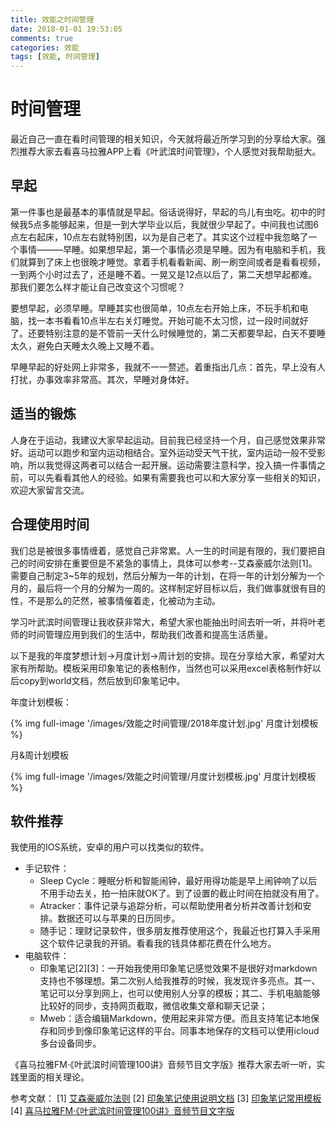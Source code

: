 ```yaml
---
title: 效能之时间管理
date: 2018-01-01 19:53:05
comments: true
categories: 效能
tags: [效能, 时间管理]
---
```



# 时间管理
最近自己一直在看时间管理的相关知识，今天就将最近所学习到的分享给大家。强烈推荐大家去看喜马拉雅APP上看《叶武滨时间管理》，个人感觉对我帮助挺大。

## 早起
第一件事也是最基本的事情就是早起。俗话说得好，早起的鸟儿有虫吃。初中的时候我5点多能够起来，但是一到大学毕业以后，我就很少早起了。中间我也试图6点左右起床，10点左右就特别困，以为是自己老了。其实这个过程中我忽略了一个事情———早睡。如果想早起，第一个事情必须是早睡。因为有电脑和手机，我们就算到了床上也很晚才睡觉。拿着手机看看新闻、刷一刷空间或者是看看视频，一到两个小时过去了，还是睡不着。一晃又是12点以后了，第二天想早起都难。那我们要怎么样才能让自己改变这个习惯呢？

要想早起，必须早睡。早睡其实也很简单，10点左右开始上床，不玩手机和电脑，找一本书看看10点半左右关灯睡觉。开始可能不太习惯，过一段时间就好了。还要特别注意的是不管前一天什么时候睡觉的，第二天都要早起，白天不要睡太久，避免白天睡太久晚上又睡不着。

早睡早起的好处网上非常多，我就不一一赘述。着重指出几点：首先，早上没有人打扰，办事效率非常高。其次，早睡对身体好。

## 适当的锻炼
人身在于运动，我建议大家早起运动。目前我已经坚持一个月，自己感觉效果非常好。运动可以跑步和室内运动相结合。室外运动受天气干扰，室内运动一般不受影响，所以我觉得这两者可以结合一起开展。运动需要注意科学，投入搞一件事情之前，可以先看看其他人的经验。如果有需要我也可以和大家分享一些相关的知识，欢迎大家留言交流。

## 合理使用时间
我们总是被很多事情缠着，感觉自己非常累。人一生的时间是有限的，我们要把自己的时间安排在重要但是不紧急的事情上，具体可以参考--艾森豪威尔法则[1]。需要自己制定3~5年的规划，然后分解为一年的计划，在将一年的计划分解为一个月的，最后将一个月的分解为一周的。这样制定好目标以后，我们做事就很有目的性，不是那么的茫然，被事情催着走，化被动为主动。

学习叶武滨时间管理让我收获非常大，希望大家也能抽出时间去听一听，并将叶老师的时间管理应用到我们的生活中，帮助我们改善和提高生活质量。

以下是我的年度梦想计划->月度计划->周计划的安排。现在分享给大家，希望对大家有所帮助。模板采用印象笔记的表格制作，当然也可以采用excel表格制作好以后copy到world文档，然后放到印象笔记中。

年度计划模板： 
 
{% img full-image '/images/效能之时间管理/2018年度计划.jpg' 月度计划模板 %}

月&周计划模板  

{% img full-image '/images/效能之时间管理/月度计划模板.jpg' 月度计划模板 %}


## 软件推荐
我使用的IOS系统，安卓的用户可以找类似的软件。
- 手记软件：
    - Sleep Cycle：睡眠分析和智能闹钟，最好用得功能是早上闹钟响了以后不用手动去关，拍一拍床就OK了。到了设置的截止时间在拍就没有用了。
    - Atracker：事件记录与追踪分析，可以帮助使用者分析并改善计划和安排。数据还可以与苹果的日历同步。
    - 随手记：理财记录软件，很多朋友推荐使用这个，我最近也打算入手采用这个软件记录我的开销。看看我的钱具体都花费在什么地方。
- 电脑软件：
    - 印象笔记[2][3]：一开始我使用印象笔记感觉效果不是很好对markdown支持也不够理想。第二次别人给我推荐的时候，我发现许多亮点。其一、笔记可以分享到网上，也可以使用别人分享的模板；其二、手机电脑能够比较好的同步，支持网页截取，微信收集文章和聊天记录；
    - Mweb：适合编辑Markdown，使用起来非常方便。而且支持笔记本地保存和同步到像印象笔记这样的平台。同事本地保存的文档可以使用icloud多台设备同步。

《喜马拉雅FM·《叶武滨时间管理100讲》音频节目文字版》推荐大家去听一听，实践里面的相关理论。

参考文献：
[1] [艾森豪威尔法则](https://baike.baidu.com/item/%E8%89%BE%E6%A3%AE%E8%B1%AA%E5%A8%81%E5%B0%94%E6%B3%95%E5%88%99/8409768)
[2] [印象笔记使用说明文档](https://www.yinxiang.com/webclipper/guide/)
[3] [印象笔记常用模板](https://list.yinxiang.com/?from=singlemessage)
[4] [喜马拉雅FM·《叶武滨时间管理100讲》音频节目文字版](https://mp.weixin.qq.com/s/jFkvSUYYzCoDImUQk4MnkQ)

